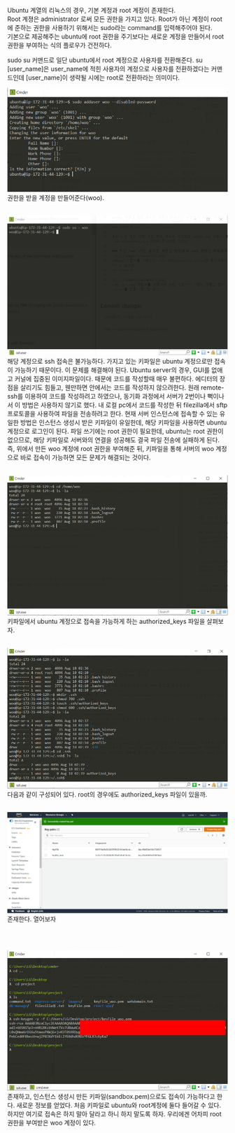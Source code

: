Ubuntu 계열의 리눅스의 경우, 기본 계정과 root 계정이 존재한다.  
Root 계졍은 administrator 로써 모든 권한을 가지고 있다. Root가 아닌 계정이 root에 준하는 권한을 사용하기 위해서는 sudo라는 command를 입력해주어야 된다.  
기본으로 제공해주는 ubuntu에 root 권한을 주기보다는 새로운 계정을 만들어서 root권한을 부여하는 식의 플로우가 건전하다.  

sudo su 커맨드로 일단 ubuntu에서 root 계정으로 사용자를 전환해준다. su [user_name]은 user_name에 적힌 사용자의 계정으로 사용자를 전환하겠다는 커맨드인데 [user_name]이 생략될 시에는 root로 전환하라는 의미이다.  

![step1](./images/createUser1.png)
권한을 받을 계정을 만들어준다(woo).
<br />
<br />

![step2](./images/createUser2.png)
해당 계정으로 ssh 접속은 불가능하다. 가지고 있는 키파일은 ubuntu 계정으로만 접속이 가능하기 때문이다.
이 문제를 해결해야 된다. Ubuntu server의 경우, GUI를 없애고 커널에 집중된 이미지파일이다. 때문에 코드를 작성할때 매우 불편하다. 에디터의 장점을 살리기도 힘들고,
웬만하면 안에서는 코드를 작성하지 않으려한다. 원래 remote-ssh를 이용하여 코드를 작성하려고 하였으나, 동기화 과정에서 서버가 2번이나 뻑이나서 이 방법은 사용하지 않기로 했다.
내 로컬 pc에서 코드를 작성한 뒤 filezilla에서 sftp 프로토콜을 사용하여 파일을 전송하려고 한다. 현재 서버 인스턴스에 접속할 수 있는 유일한 방법은 인스턴스 생성시 받은 키파일이 유일한데, 
해당 키파일을 사용하면 ubuntu 계정으로 로그인이 된다. 파일 쓰기에는 root 권한이 필요한데, ubuntu는 root 권한이 없으므로, 해당 키파일로 서버와의 연결을 성공해도 결국 파일 전송에 실패하게 된다.
즉, 위에서 만든 woo 계정에 root 권한을 부여해준 뒤, 키파일을 통해 서버의 woo 계정으로 바로 접속이 가능하면 모든 문제가 해결되는 것이다.
<br />
<br />

![step3](./images/createUser3.png)
키파일에서 ubuntu 계정으로 접속을 가능하게 하는 authorized_keys 파일을 살펴보자.
<br />
<br />

![step4](./images/createUser4.png)
다음과 같이 구성되어 있다. root의 경우에도 authorized_keys 파일이 있을까.
<br />
<br />

![step5](./images/createUser5.png)
존재한다. 열어보자

<br />
<br />

![step6](./images/createUser6.png)
존재하고, 인스턴스 생성시 만든 키파일(sandbox.pem)으로도 접속이 가능하다고 한다. 새로운 정보를 얻었다. 처음 키파일로 ubuntu와 root계정에 둘다 들어갈 수 있다. 하지만 여기로 접속은 하지 말아
달라고 하니 하지 말도록 하자. 우리에겐 어차피 root 권한을 부여받은 woo 계정이 있다.

